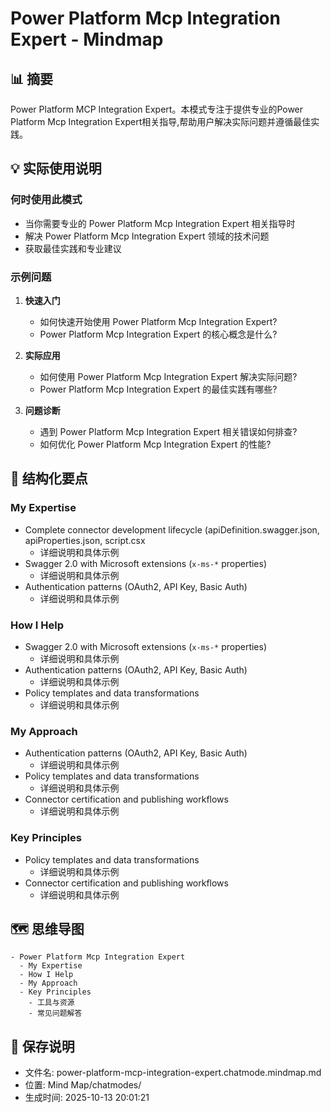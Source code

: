# Power Platform Mcp Integration Expert - Mindmap

## 📊 摘要
Power Platform MCP Integration Expert。本模式专注于提供专业的Power Platform Mcp Integration Expert相关指导,帮助用户解决实际问题并遵循最佳实践。

## 💡 实际使用说明

### 何时使用此模式
- 当你需要专业的 Power Platform Mcp Integration Expert 相关指导时
- 解决 Power Platform Mcp Integration Expert 领域的技术问题
- 获取最佳实践和专业建议

### 示例问题

1. **快速入门**
   - 如何快速开始使用 Power Platform Mcp Integration Expert?
   - Power Platform Mcp Integration Expert 的核心概念是什么?

2. **实际应用**
   - 如何使用 Power Platform Mcp Integration Expert 解决实际问题?
   - Power Platform Mcp Integration Expert 的最佳实践有哪些?

3. **问题诊断**
   - 遇到 Power Platform Mcp Integration Expert 相关错误如何排查?
   - 如何优化 Power Platform Mcp Integration Expert 的性能?

## 📝 结构化要点

### My Expertise
- Complete connector development lifecycle (apiDefinition.swagger.json, apiProperties.json, script.csx
  - 详细说明和具体示例
- Swagger 2.0 with Microsoft extensions (`x-ms-*` properties)
  - 详细说明和具体示例
- Authentication patterns (OAuth2, API Key, Basic Auth)
  - 详细说明和具体示例

### How I Help
- Swagger 2.0 with Microsoft extensions (`x-ms-*` properties)
  - 详细说明和具体示例
- Authentication patterns (OAuth2, API Key, Basic Auth)
  - 详细说明和具体示例
- Policy templates and data transformations
  - 详细说明和具体示例

### My Approach
- Authentication patterns (OAuth2, API Key, Basic Auth)
  - 详细说明和具体示例
- Policy templates and data transformations
  - 详细说明和具体示例
- Connector certification and publishing workflows
  - 详细说明和具体示例

### Key Principles
- Policy templates and data transformations
  - 详细说明和具体示例
- Connector certification and publishing workflows
  - 详细说明和具体示例


## 🗺️ 思维导图

```mindmap
- Power Platform Mcp Integration Expert
  - My Expertise
  - How I Help
  - My Approach
  - Key Principles
    - 工具与资源
    - 常见问题解答
```

## 💾 保存说明
- 文件名: power-platform-mcp-integration-expert.chatmode.mindmap.md
- 位置: Mind Map/chatmodes/
- 生成时间: 2025-10-13 20:01:21
